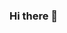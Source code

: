 ### Hi there 👋

<!--
**Humaminho/Humaminho** is a ✨ _special_ ✨ repository because its `README.md` (this file) appears on your GitHub profile.

Here are some ideas to get you started:

- 🔭 I’m currently working on https://www.theodinproject.com  
- 🌱 I’m currently learning Full Stack Programming 
- 📫 How to reach me: hu666mam@gmail.com

-->
